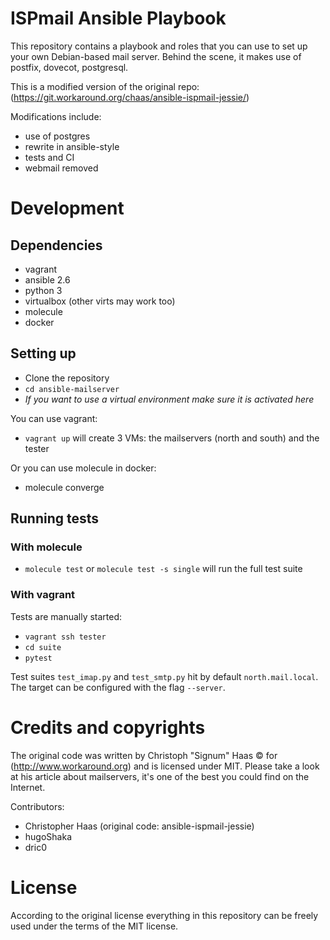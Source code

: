 # ISPmail Ansible Playbook #

This repository contains a playbook and roles that you can use to set up your
own Debian-based mail server. Behind the scene, it makes use of postfix,
 dovecot, postgresql.

This is a modified version of the original repo:
(https://git.workaround.org/chaas/ansible-ispmail-jessie/)

Modifications include:
* use of postgres
* rewrite in ansible-style
* tests and CI
* webmail removed

# Development

## Dependencies

* vagrant
* ansible 2.6
* python 3
* virtualbox (other virts may work too)
* molecule
* docker

## Setting up

* Clone the repository
* `cd ansible-mailserver`
* *If you want to use a virtual environment make sure it is activated here*

You can use vagrant:

* `vagrant up` will create 3 VMs: the mailservers (north and south) and the tester

Or you can use molecule in docker:

* molecule converge

## Running tests

### With molecule

* `molecule test` or `molecule test -s single` will run the full test suite

### With vagrant

Tests are  manually started:
* `vagrant ssh tester`
* `cd suite`
* `pytest`

Test suites `test_imap.py` and `test_smtp.py` hit by default
`north.mail.local`. The target can be configured with the flag `--server`.

# Credits and copyrights #

The original code was written by Christoph "Signum" Haas © for
(http://www.workaround.org) and is licensed under MIT.
Please take a look at his article about mailservers, it's one of the best you
could find on the Internet.

Contributors:
- Christopher Haas (original code: ansible-ispmail-jessie)
- hugoShaka
- dric0

# License

According to the original license everything in this repository can be freely
used under the terms of the MIT license.
